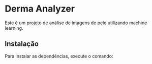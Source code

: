 # Derma Analyzer

Este é um projeto de análise de imagens de pele utilizando machine learning.

## Instalação

Para instalar as dependências, execute o comando:

